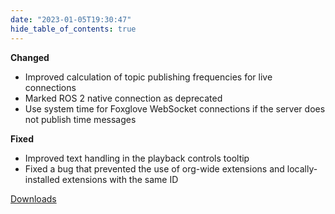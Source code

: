 ```yaml
---
date: "2023-01-05T19:30:47"
hide_table_of_contents: true
---
```


**Changed**

- Improved calculation of topic publishing frequencies for live connections
- Marked ROS 2 native connection as deprecated
- Use system time for Foxglove WebSocket connections if the server does not publish time messages

**Fixed**

- Improved text handling in the playback controls tooltip
- Fixed a bug that prevented the use of org-wide extensions and locally-installed extensions with the same ID

[Downloads](https://github.com/foxglove/studio/releases/tag/v1.36.0)
